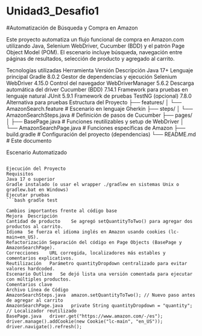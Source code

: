 # Unidad3_Desafio1
#Automatización de Búsqueda y Compra en Amazon

Este proyecto automatiza un flujo funcional de compra en Amazon.com utilizando Java, Selenium WebDriver, Cucumber (BDD) y el patrón Page Object Model (POM). El escenario incluye búsqueda, navegación entre páginas de resultados, selección de producto y agregado al carrito.

Tecnologías utilizadas
Herramienta	Versión	Descripción
Java	17+	Lenguaje principal
Gradle	8.0.2	Gestor de dependencias y ejecución
Selenium WebDriver	4.15.0	Control del navegador
WebDriverManager	5.6.2	Descarga automática del driver
Cucumber (BDD)	7.14.1	Framework para pruebas en lenguaje natural
JUnit	5.9.1	Framework de pruebas
TestNG (opcional)	7.8.0	Alternativa para pruebas
Estructura del Proyecto
├── features/ │ └── AmazonSearch.feature # Escenario en lenguaje Gherkin ├── steps/ │ └── AmazonSearchSteps.java # Definición de pasos de Cucumber ├── pages/ │ ├── BasePage.java # Funciones reutilizables y setup de WebDriver │ └── AmazonSearchPage.java # Funciones específicas de Amazon ├── build.gradle # Configuración del proyecto (dependencias) └── README.md # Este documento

Escenario Automatizado
```gherkin Scenario: As a Customer, I want to search for Alexa and verify the third result on page 2 can be added to the cart Given the user navigates to www.amazon.com And searches for Alexa And navigates to the page number 2 And selects the third item Then the user is able to add it to the cart

Ejecución del Proyecto
Requisitos
Java 17 o superior
Gradle instalado (o usar el wrapper ./gradlew en sistemas Unix o gradlew.bat en Windows)
Ejecutar pruebas
```bash gradle test

Cambios importantes frente al código base
Mejora	Descripción
Cantidad de producto	Se agregó setQuantityToTwo() para agregar dos productos al carrito.
Idioma	Se fuerza el idioma inglés en Amazon usando cookies (lc-main=en_US).
Refactorización	Separación del código en Page Objects (BasePage y AmazonSearchPage).
Correcciones	URL corregida, localizadores más estables y comentarios explicativos.
Reutilización	Parámetro quantityDropdown centralizado para evitar valores hardcoded.
Escenario Outline	Se dejó lista una versión comentada para ejecutar con múltiples productos.
Comentarios clave
Archivo	Línea de Código
AmazonSearchSteps.java	amazon.setQuantityToTwo(); // Nuevo paso antes de agregar al carrito
AmazonSearchPage.java	private String quantityDropdown = "quantity"; // Localizador reutilizado
BasePage.java	driver.get("https://www.amazon.com/-/es");
driver.manage().addCookie(new Cookie("lc-main", "en_US"));
driver.navigate().refresh();

